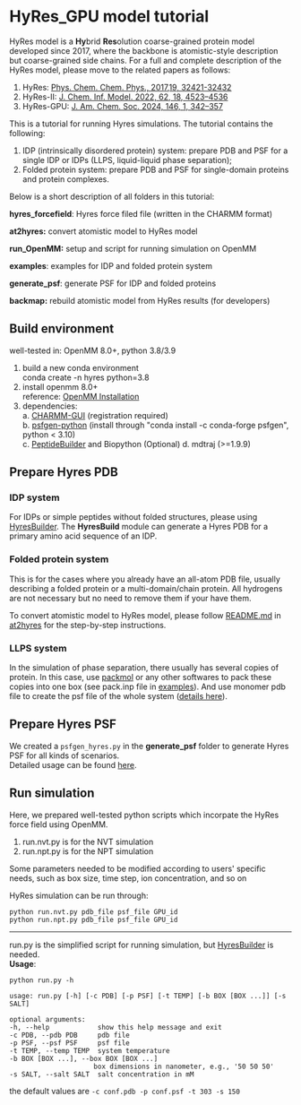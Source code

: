 # HyRes_GPU model tutorial 
HyRes model is a **Hy**brid **Res**olution coarse-grained protein model developed since 2017, where the backbone is atomistic-style description but coarse-grained side chains. For a full and complete description of the HyRes model, please move to the related papers as follows:  
1. HyRes: [Phys. Chem. Chem. Phys., 2017,19, 32421-32432](https://doi.org/10.1039/C7CP06736D)
2. HyRes-II: [J. Chem. Inf. Model. 2022, 62, 18, 4523–4536](https://doi.org/10.1021/acs.jcim.2c00974)
3. HyRes-GPU: [J. Am. Chem. Soc. 2024, 146, 1, 342–357](https://doi.org/10.1021/jacs.3c09195)  

This is a tutorial for running Hyres simulations. The tutorial contains the following:
1. IDP (intrinsically disordered protein) system: prepare PDB and PSF for a single IDP or IDPs (LLPS, liquid-liquid phase separation);
2. Folded protein system: prepare PDB and PSF for single-domain proteins and protein complexes.

Below is a short description of all folders in this tutorial:

**hyres_forcefield**: Hyres force filed file (written in the CHARMM format)

**at2hyres:** convert atomistic model to HyRes model

**run_OpenMM:** setup and script for running simulation on OpenMM   

**examples**: examples for IDP and folded protein system

**generate_psf**: generate PSF for IDP and folded proteins

**backmap:** rebuild atomistic model from HyRes results (for developers)


## Build environment  
well-tested in: OpenMM 8.0+, python 3.8/3.9
1. build a new conda environment   
conda create -n hyres python=3.8   
2. install openmm 8.0+   
reference: [OpenMM Installation](http://docs.openmm.org/latest/userguide/application/01_getting_started.html#installing-openmm)   
3. dependencies:  
a. [CHARMM-GUI](https://www.charmm-gui.org/) (registration required)   
b. [psfgen-python](https://psfgen.robinbetz.com/) (install through "conda install -c conda-forge psfgen", python < 3.10)   
c. [PeptideBuilder](https://github.com/clauswilke/PeptideBuilder) and Biopython (Optional)
d. mdtraj (>=1.9.9)

## Prepare Hyres PDB

### IDP system
For IDPs or simple peptides without folded structures, please using [HyresBuilder](https://github.com/wayuer19/HyresBuilder). The **HyresBuild** module can generate a Hyres PDB for a primary amino acid sequence of an IDP.

### Folded protein system
This is for the cases where you already have an all-atom PDB file, usually describing a folded protein or a multi-domain/chain protein. All hydrogens are not necessary but no need to remove them if your have them.

To convert atomistic model to HyRes model, please follow [README.md](at2hyres/README.md) in [at2hyres](at2hyres) for the step-by-step instructions.  


### LLPS system   
In the simulation of phase separation, there usually has several copies of protein. In this case, use [packmol](https://m3g.github.io/packmol/) or any other softwares to pack these copies into one box (see pack.inp file in [examples](./examples/)). And use monomer pdb file to create the psf file of the whole system ([details here](./generate_psf/README.md)). 

## Prepare Hyres PSF

We created a `psfgen_hyres.py` in the **generate_psf** folder to generate Hyres PSF for all kinds of scenarios.  
Detailed usage can be found [here](./generate_psf/README.md).   
 
## Run simulation    
Here, we prepared well-tested python scripts which incorpate the HyRes force field using OpenMM. 

1. run.nvt.py is for the NVT simulation  
2. run.npt.py is for the NPT simulation

Some parameters needed to be modified according to users' specific needs, such as box size, time step, ion concentration, and so on   

HyRes simulation can be run through:
```
python run.nvt.py pdb_file psf_file GPU_id
python run.npt.py pdb_file psf_file GPU_id
```  

****
run.py is the simplified script for running simulation, but [HyresBuilder](https://github.com/wayuer19/HyresBuilder) is needed.  
   **Usage**:
   ```
   python run.py -h

   usage: run.py [-h] [-c PDB] [-p PSF] [-t TEMP] [-b BOX [BOX ...]] [-s SALT]

optional arguments:
  -h, --help            show this help message and exit
  -c PDB, --pdb PDB     pdb file
  -p PSF, --psf PSF     psf file
  -t TEMP, --temp TEMP  system temperature
  -b BOX [BOX ...], --box BOX [BOX ...]
                        box dimensions in nanometer, e.g., '50 50 50'
  -s SALT, --salt SALT  salt concentration in mM
   ```
the default values are ```-c conf.pdb -p conf.psf -t 303 -s 150```   